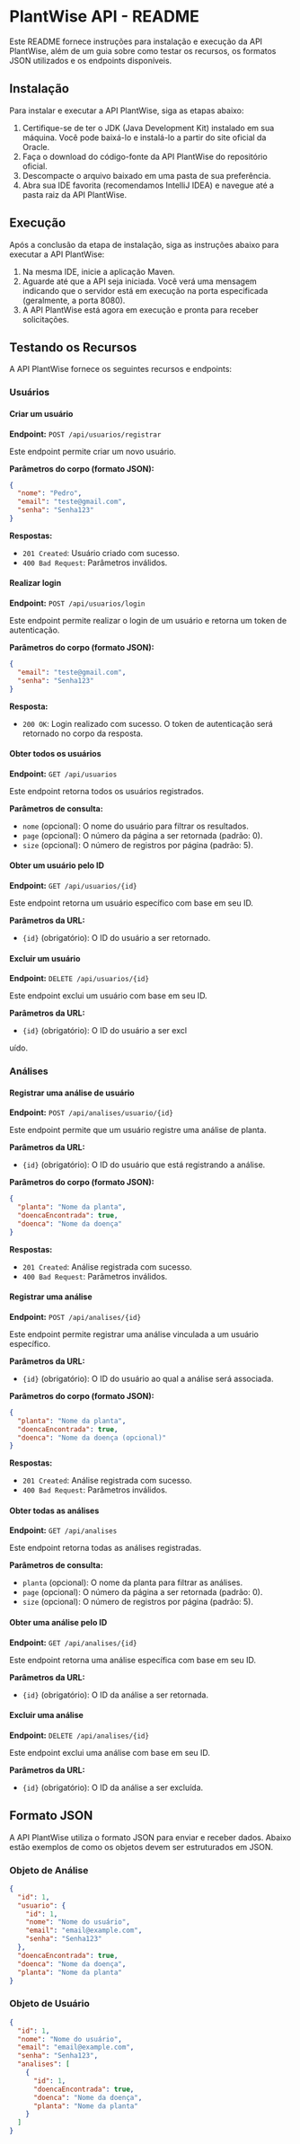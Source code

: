 # PlantWise API - README

Este README fornece instruções para instalação e execução da API PlantWise, além de um guia sobre como testar os recursos, os formatos JSON utilizados e os endpoints disponíveis.

## Instalação

Para instalar e executar a API PlantWise, siga as etapas abaixo:

1. Certifique-se de ter o JDK (Java Development Kit) instalado em sua máquina. Você pode baixá-lo e instalá-lo a partir do site oficial da Oracle.
2. Faça o download do código-fonte da API PlantWise do repositório oficial.
3. Descompacte o arquivo baixado em uma pasta de sua preferência.
4. Abra sua IDE favorita (recomendamos IntelliJ IDEA) e navegue até a pasta raiz da API PlantWise.

## Execução

Após a conclusão da etapa de instalação, siga as instruções abaixo para executar a API PlantWise:

1. Na mesma IDE, inicie a aplicação Maven.
2. Aguarde até que a API seja iniciada. Você verá uma mensagem indicando que o servidor está em execução na porta especificada (geralmente, a porta 8080).
3. A API PlantWise está agora em execução e pronta para receber solicitações.

## Testando os Recursos

A API PlantWise fornece os seguintes recursos e endpoints:

### Usuários

#### Criar um usuário

**Endpoint:** `POST /api/usuarios/registrar`

Este endpoint permite criar um novo usuário.

**Parâmetros do corpo (formato JSON):**
```json
{
  "nome": "Pedro",
  "email": "teste@gmail.com",
  "senha": "Senha123"
}
```

**Respostas:**
- `201 Created`: Usuário criado com sucesso.
- `400 Bad Request`: Parâmetros inválidos.

#### Realizar login

**Endpoint:** `POST /api/usuarios/login`

Este endpoint permite realizar o login de um usuário e retorna um token de autenticação.

**Parâmetros do corpo (formato JSON):**
```json
{
  "email": "teste@gmail.com",
  "senha": "Senha123"
}
```

**Resposta:**
- `200 OK`: Login realizado com sucesso. O token de autenticação será retornado no corpo da resposta.

#### Obter todos os usuários

**Endpoint:** `GET /api/usuarios`

Este endpoint retorna todos os usuários registrados.

**Parâmetros de consulta:**
- `nome` (opcional): O nome do usuário para filtrar os resultados.
- `page` (opcional): O número da página a ser retornada (padrão: 0).
- `size` (opcional): O número de registros por página (padrão: 5).

#### Obter um usuário pelo ID

**Endpoint:** `GET /api/usuarios/{id}`

Este endpoint retorna um usuário específico com base em seu ID.

**Parâmetros da URL:**
- `{id}` (obrigatório): O ID do usuário a ser retornado.

#### Excluir um usuário

**Endpoint:** `DELETE /api/usuarios/{id}`

Este endpoint exclui um usuário com base em seu ID.

**Parâmetros da URL:**
- `{id}` (obrigatório): O ID do usuário a ser excl

uído.

### Análises

#### Registrar uma análise de usuário

**Endpoint:** `POST /api/analises/usuario/{id}`

Este endpoint permite que um usuário registre uma análise de planta.

**Parâmetros da URL:**
- `{id}` (obrigatório): O ID do usuário que está registrando a análise.

**Parâmetros do corpo (formato JSON):**
```json
{
  "planta": "Nome da planta",
  "doencaEncontrada": true,
  "doenca": "Nome da doença"
}
```

**Respostas:**
- `201 Created`: Análise registrada com sucesso.
- `400 Bad Request`: Parâmetros inválidos.

#### Registrar uma análise

**Endpoint:** `POST /api/analises/{id}`

Este endpoint permite registrar uma análise vinculada a um usuário específico.

**Parâmetros da URL:**
- `{id}` (obrigatório): O ID do usuário ao qual a análise será associada.

**Parâmetros do corpo (formato JSON):**
```json
{
  "planta": "Nome da planta",
  "doencaEncontrada": true,
  "doenca": "Nome da doença (opcional)"
}
```

**Respostas:**
- `201 Created`: Análise registrada com sucesso.
- `400 Bad Request`: Parâmetros inválidos.

#### Obter todas as análises

**Endpoint:** `GET /api/analises`

Este endpoint retorna todas as análises registradas.

**Parâmetros de consulta:**
- `planta` (opcional): O nome da planta para filtrar as análises.
- `page` (opcional): O número da página a ser retornada (padrão: 0).
- `size` (opcional): O número de registros por página (padrão: 5).

#### Obter uma análise pelo ID

**Endpoint:** `GET /api/analises/{id}`

Este endpoint retorna uma análise específica com base em seu ID.

**Parâmetros da URL:**
- `{id}` (obrigatório): O ID da análise a ser retornada.

#### Excluir uma análise

**Endpoint:** `DELETE /api/analises/{id}`

Este endpoint exclui uma análise com base em seu ID.

**Parâmetros da URL:**
- `{id}` (obrigatório): O ID da análise a ser excluída.

## Formato JSON

A API PlantWise utiliza o formato JSON para enviar e receber dados. Abaixo estão exemplos de como os objetos devem ser estruturados em JSON.

### Objeto de Análise

```json
{
  "id": 1,
  "usuario": {
    "id": 1,
    "nome": "Nome do usuário",
    "email": "email@example.com",
    "senha": "Senha123"
  },
  "doencaEncontrada": true,
  "doenca": "Nome da doença",
  "planta": "Nome da planta"
}
```

### Objeto de Usuário

```json
{
  "id": 1,
  "nome": "Nome do usuário",
  "email": "email@example.com",
  "senha": "Senha123",
  "analises": [
    {
      "id": 1,
      "doencaEncontrada": true,
      "doenca": "Nome da doença",
      "planta": "Nome da planta"
    }
  ]
}
```